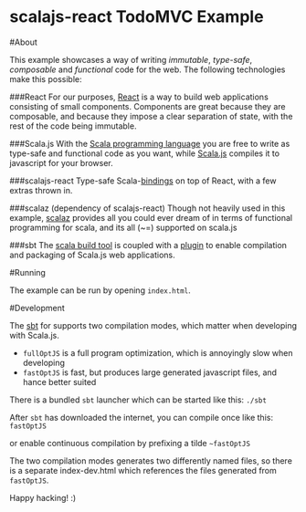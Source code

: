 # scalajs-react TodoMVC Example

#About

This example showcases a way of writing *immutable*, *type-safe*, *composable* and *functional* code for the web. 
The following technologies make this possible:

###React
For our purposes, [React](https://facebook.github.io/react/) 
is a way to build web applications consisting of small components.
Components are great because they are composable, 
and because they impose a clear separation of state, with the rest of the code being immutable.

###Scala.js
With the [Scala programming language](http://www.scala-lang.org/) 
you are free to write as type-safe and functional code as you want,
while [Scala.js](https://www.scala-js.org) compiles it to javascript for your browser.

###scalajs-react
Type-safe Scala-[bindings](https://github.com/japgolly/scalajs-react/) on top of React, 
with a few extras thrown in.

###scalaz (dependency of scalajs-react)
Though not heavily used in this example, [scalaz](https://github.com/scalaz/scalaz)
provides all you could ever dream of in terms of functional programming for scala, 
and its all (~=) supported on scala.js 

###sbt
The [scala build tool](http://www.scala-sbt.org) is coupled with a
[plugin](http://www.scala-js.org/doc/sbt-plugin.html) 
to enable compilation and packaging of Scala.js web applications. 

#Running

The example can be run by opening `index.html`.

#Development

The [sbt](/) 
 for
 supports two compilation modes, 
which matter when developing with Scala.js.
 
* `fullOptJS` is a full program optimization, which is annoyingly slow when developing
* `fastOptJS` is fast, but produces large generated javascript files, and hance better suited

There is a bundled `sbt` launcher which can be started like this:
`./sbt`

After `sbt` has downloaded the internet, you can compile once like this:
`fastOptJS` 

or enable continuous compilation by prefixing a tilde
`~fastOptJS`

The two compilation modes generates two differently named files, so there is a separate index-dev.html
 which references the files generated from `fastOptJS`.

 
Happy hacking! :)